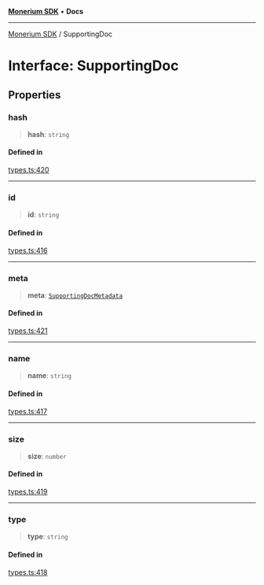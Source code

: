 [**Monerium SDK**](../README.md) • **Docs**

***

[Monerium SDK](../README.md) / SupportingDoc

# Interface: SupportingDoc

## Properties

### hash

> **hash**: `string`

#### Defined in

[types.ts:420](https://github.com/monerium/js-monorepo/blob/main/packages/sdk/src/types.ts#L420)

***

### id

> **id**: `string`

#### Defined in

[types.ts:416](https://github.com/monerium/js-monorepo/blob/main/packages/sdk/src/types.ts#L416)

***

### meta

> **meta**: [`SupportingDocMetadata`](SupportingDocMetadata.md)

#### Defined in

[types.ts:421](https://github.com/monerium/js-monorepo/blob/main/packages/sdk/src/types.ts#L421)

***

### name

> **name**: `string`

#### Defined in

[types.ts:417](https://github.com/monerium/js-monorepo/blob/main/packages/sdk/src/types.ts#L417)

***

### size

> **size**: `number`

#### Defined in

[types.ts:419](https://github.com/monerium/js-monorepo/blob/main/packages/sdk/src/types.ts#L419)

***

### type

> **type**: `string`

#### Defined in

[types.ts:418](https://github.com/monerium/js-monorepo/blob/main/packages/sdk/src/types.ts#L418)
